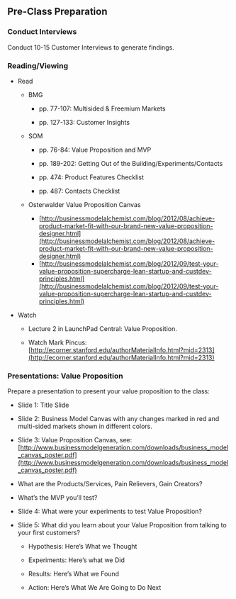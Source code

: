 ## Pre-Class Preparation

### Conduct Interviews

Conduct 10-15 Customer Interviews  to generate findings.

### Reading/Viewing	

* Read 

    * BMG 

        * pp. 77-107: Multisided & Freemium Markets

        * pp. 127-133: Customer Insights

    * SOM 

        * pp. 76-84: Value Proposition and MVP

        * pp. 189-202: Getting Out of the Building/Experiments/Contacts

        * pp. 474: Product Features Checklist

        * pp. 487: Contacts Checklist

   * Osterwalder Value Proposition Canvas
        * [http://businessmodelalchemist.com/blog/2012/08/achieve-product-market-fit-with-our-brand-new-value-proposition-designer.html](http://businessmodelalchemist.com/blog/2012/08/achieve-product-market-fit-with-our-brand-new-value-proposition-designer.html)
       * [http://businessmodelalchemist.com/blog/2012/09/test-your-value-proposition-supercharge-lean-startup-and-custdev-principles.html](http://businessmodelalchemist.com/blog/2012/09/test-your-value-proposition-supercharge-lean-startup-and-custdev-principles.html)

* Watch 

    * Lecture 2 in LaunchPad Central: Value Proposition.

    * Watch Mark Pincus:    [http://ecorner.stanford.edu/authorMaterialInfo.html?mid=2313](http://ecorner.stanford.edu/authorMaterialInfo.html?mid=2313)

### Presentations: Value Proposition

Prepare a presentation to present your value proposition to the class:

* Slide 1: Title Slide 

* Slide 2: Business Model Canvas with any changes marked in red and multi-sided markets shown in different colors.

* Slide 3: Value Proposition Canvas, see: [http://www.businessmodelgeneration.com/downloads/business_model_canvas_poster.pdf](http://www.businessmodelgeneration.com/downloads/business_model_canvas_poster.pdf)

* What are the Products/Services, Pain Relievers, Gain Creators?

* What’s the MVP you’ll test?

* Slide 4: What were your experiments to test Value Proposition?

* Slide 5: What did you learn about your Value Proposition from talking to your first customers?

    * Hypothesis: Here’s What we Thought

    * Experiments: Here’s what we Did

    * Results: Here’s What we Found

    * Action: Here’s What We Are Going to Do Next
